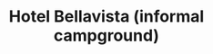 ---
title: "Hotel Bellavista (informal campground)"
url: /cartagena/hotel-bellavista-informal-campground/
shop: Allgemein
---